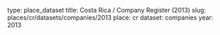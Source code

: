 type: place_dataset
title: Costa Rica / Company Register (2013)
slug: places/cr/datasets/companies/2013
place: cr
dataset: companies
year: 2013

